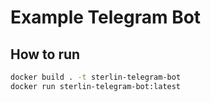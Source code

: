 # Example Telegram Bot

## How to run

```sh
docker build . -t sterlin-telegram-bot
docker run sterlin-telegram-bot:latest
```